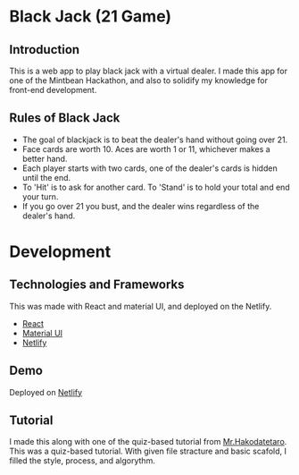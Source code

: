 # Black Jack (21 Game)

## Introduction
This is a web app to play black jack with a virtual dealer. I made this app for one of the Mintbean Hackathon, and also to solidify my knowledge for front-end development. 

## Rules of Black Jack
- The goal of blackjack is to beat the dealer's hand without going over 21.
- Face cards are worth 10. Aces are worth 1 or 11, whichever makes a better hand. 
- Each player starts with two cards, one of the dealer's cards is hidden until the end. 
- To 'Hit' is to ask for another card. To 'Stand' is to hold your total and end your turn. 
- If you go over 21 you bust, and the dealer wins regardless of the dealer's hand.

# Development
## Technologies and Frameworks 
This was made with React and material UI, and deployed on the Netlify. 
* [React](https://reactjs.org/)
* [Material UI](https://material-ui.com/)
* [Netlify](https://www.netlify.com/)

## Demo
Deployed on [Netlify](https://simplebj.netlify.app/)

## Tutorial
I made this along with one of the quiz-based tutorial from [Mr.Hakodatetaro](https://note.com/hakolab/n/n781f25b6a8db?magazine_key=mf69781e606c8). 
This was a quiz-based tutorial. With given file stracture and basic scafold, I filled the style, process, and algorythm.
